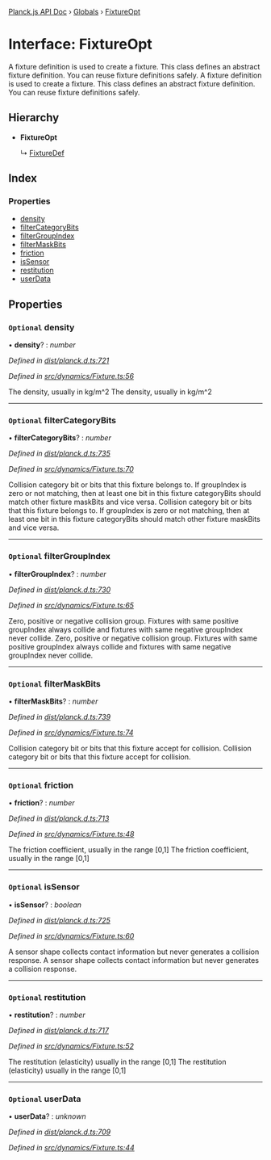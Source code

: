 [Planck.js API Doc](../README.md) › [Globals](../globals.md) › [FixtureOpt](fixtureopt.md)

# Interface: FixtureOpt

A fixture definition is used to create a fixture. This class defines an
abstract fixture definition. You can reuse fixture definitions safely.
A fixture definition is used to create a fixture. This class defines an
abstract fixture definition. You can reuse fixture definitions safely.

## Hierarchy

* **FixtureOpt**

  ↳ [FixtureDef](fixturedef.md)

## Index

### Properties

* [density](fixtureopt.md#optional-density)
* [filterCategoryBits](fixtureopt.md#optional-filtercategorybits)
* [filterGroupIndex](fixtureopt.md#optional-filtergroupindex)
* [filterMaskBits](fixtureopt.md#optional-filtermaskbits)
* [friction](fixtureopt.md#optional-friction)
* [isSensor](fixtureopt.md#optional-issensor)
* [restitution](fixtureopt.md#optional-restitution)
* [userData](fixtureopt.md#optional-userdata)

## Properties

### `Optional` density

• **density**? : *number*

*Defined in [dist/planck.d.ts:721](https://github.com/shakiba/planck.js/blob/6a5d3be/dist/planck.d.ts#L721)*

*Defined in [src/dynamics/Fixture.ts:56](https://github.com/shakiba/planck.js/blob/6a5d3be/src/dynamics/Fixture.ts#L56)*

The density, usually in kg/m^2
The density, usually in kg/m^2

___

### `Optional` filterCategoryBits

• **filterCategoryBits**? : *number*

*Defined in [dist/planck.d.ts:735](https://github.com/shakiba/planck.js/blob/6a5d3be/dist/planck.d.ts#L735)*

*Defined in [src/dynamics/Fixture.ts:70](https://github.com/shakiba/planck.js/blob/6a5d3be/src/dynamics/Fixture.ts#L70)*

Collision category bit or bits that this fixture belongs to.
If groupIndex is zero or not matching, then at least one bit in this fixture categoryBits should match other fixture maskBits and vice versa.
Collision category bit or bits that this fixture belongs to.
If groupIndex is zero or not matching, then at least one bit in this fixture categoryBits should match other fixture maskBits and vice versa.

___

### `Optional` filterGroupIndex

• **filterGroupIndex**? : *number*

*Defined in [dist/planck.d.ts:730](https://github.com/shakiba/planck.js/blob/6a5d3be/dist/planck.d.ts#L730)*

*Defined in [src/dynamics/Fixture.ts:65](https://github.com/shakiba/planck.js/blob/6a5d3be/src/dynamics/Fixture.ts#L65)*

Zero, positive or negative collision group.
Fixtures with same positive groupIndex always collide and fixtures with same negative groupIndex never collide.
Zero, positive or negative collision group.
Fixtures with same positive groupIndex always collide and fixtures with same negative groupIndex never collide.

___

### `Optional` filterMaskBits

• **filterMaskBits**? : *number*

*Defined in [dist/planck.d.ts:739](https://github.com/shakiba/planck.js/blob/6a5d3be/dist/planck.d.ts#L739)*

*Defined in [src/dynamics/Fixture.ts:74](https://github.com/shakiba/planck.js/blob/6a5d3be/src/dynamics/Fixture.ts#L74)*

Collision category bit or bits that this fixture accept for collision.
Collision category bit or bits that this fixture accept for collision.

___

### `Optional` friction

• **friction**? : *number*

*Defined in [dist/planck.d.ts:713](https://github.com/shakiba/planck.js/blob/6a5d3be/dist/planck.d.ts#L713)*

*Defined in [src/dynamics/Fixture.ts:48](https://github.com/shakiba/planck.js/blob/6a5d3be/src/dynamics/Fixture.ts#L48)*

The friction coefficient, usually in the range [0,1]
The friction coefficient, usually in the range [0,1]

___

### `Optional` isSensor

• **isSensor**? : *boolean*

*Defined in [dist/planck.d.ts:725](https://github.com/shakiba/planck.js/blob/6a5d3be/dist/planck.d.ts#L725)*

*Defined in [src/dynamics/Fixture.ts:60](https://github.com/shakiba/planck.js/blob/6a5d3be/src/dynamics/Fixture.ts#L60)*

A sensor shape collects contact information but never generates a collision response.
A sensor shape collects contact information but never generates a collision response.

___

### `Optional` restitution

• **restitution**? : *number*

*Defined in [dist/planck.d.ts:717](https://github.com/shakiba/planck.js/blob/6a5d3be/dist/planck.d.ts#L717)*

*Defined in [src/dynamics/Fixture.ts:52](https://github.com/shakiba/planck.js/blob/6a5d3be/src/dynamics/Fixture.ts#L52)*

The restitution (elasticity) usually in the range [0,1]
The restitution (elasticity) usually in the range [0,1]

___

### `Optional` userData

• **userData**? : *unknown*

*Defined in [dist/planck.d.ts:709](https://github.com/shakiba/planck.js/blob/6a5d3be/dist/planck.d.ts#L709)*

*Defined in [src/dynamics/Fixture.ts:44](https://github.com/shakiba/planck.js/blob/6a5d3be/src/dynamics/Fixture.ts#L44)*
